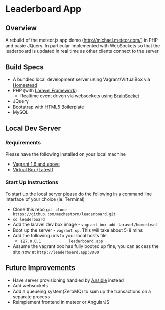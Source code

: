 # Leaderboard App

## Overview

A rebuild of the meteor.js app demo (http://michael.meteor.com/) in PHP and basic JQuery. In particular implemented with WebSockets so that the leaderboard is updated in real time as other clients connect to the server

## Build Specs

- A bundled local development server using Vagrant/VirtualBox via [Homestead](http://laravel.com/docs/homestead)
- PHP (with [Laravel Framework](http://laravel.com/))
    - Realtime event driven via websockets using [BrainSocket](https://github.com/BrainBoxLabs/brain-socket)
- JQuery
- Bootstrap with HTML5 Boilerplate
- MySQL

## Local Dev Server

### Requirements

Please have the following installed on your local machine

- [Vagrant 1.6 and above](http://www.vagrantup.com/downloads.html)
- [Virtual Box (Latest)](https://www.virtualbox.org/wiki/Downloads)

### Start Up Instructions

To start up the local server please do the following in a command line interface of your choice (ie. Terminal)

* Clone this repo `git clone https://github.com/mechastorm/leaderboard.git`
* `cd leaderboard`
* Add the laravel dev box image - `vagrant box add laravel/homestead`
* Boot up the server - `vagrant up`. This will take about 5-8 mins
* Add the following urls to your local hosts file
    * `127.0.0.1            leaderboard.app`
* Assume the vagrant box has fully booted up fine, you can access the site now at `http://leaderboard.app:8000`

## Future Improvements

- Have server provisioning handled by [Ansible](http://www.ansible.com/home) instead
- Add websockets
- Add a queueing system(ZeroMQ) to sum up the transactions on a separate process
- Reimplement frontend in meteor or AngularJS